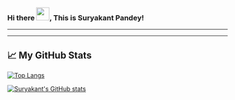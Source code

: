 
### Hi there <img src="https://raw.githubusercontent.com/MartinHeinz/MartinHeinz/master/wave.gif" width="30px">, This is Suryakant Pandey!

--------
--------

## &#x1f4c8; My GitHub Stats

[![Top Langs](https://github-readme-stats.vercel.app/api/top-langs/?username=suryakantpandey&hide=java,html,css&theme=radical)](https://github.com/anuraghazra/github-readme-stats)

[![Suryakant's GitHub stats](https://github-readme-stats.vercel.app/api?username=suryakantpandey&theme=radical)](https://github.com/anuraghazra/github-readme-stats)

<!--
**suryakantpandey/suryakantpandey** is a ✨ _special_ ✨ repository because its `README.md` (this file) appears on your GitHub profile.

Here are some ideas to get you started:

- 🔭 I’m currently working on ...
- 🌱 I’m currently learning ...
- 👯 I’m looking to collaborate on ...
- 🤔 I’m looking for help with ...
- 💬 Ask me about ...
- 📫 How to reach me: ...
- 😄 Pronouns: ...
- ⚡ Fun fact: ...
-->
